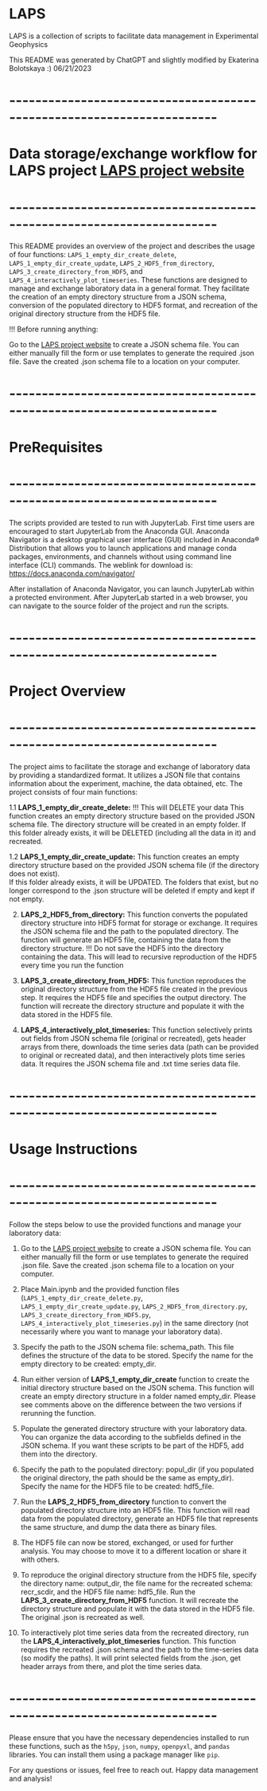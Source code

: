 # LAPS
LAPS is a collection of scripts to facilitate data management in Experimental Geophysics

This README was generated by ChatGPT and slightly modified by Ekaterina Bolotskaya :)
06/21/2023

# ----------------------------------------------------------------------
# Data storage/exchange workflow for LAPS project [LAPS project website](http://verve.mit.edu/laps/)
# ----------------------------------------------------------------------

This README provides an overview of the project and describes the usage of four functions: 
`LAPS_1_empty_dir_create_delete`, `LAPS_1_empty_dir_create_update`, `LAPS_2_HDF5_from_directory`, `LAPS_3_create_directory_from_HDF5`, and `LAPS_4_interactively_plot_timeseries`. 
These functions are designed to manage and exchange laboratory data in a general format. 
They facilitate the creation of an empty directory structure from a JSON schema, 
conversion of the populated directory to HDF5 format, and recreation of the original directory structure from the HDF5 file.

!!! Before running anything:

Go to the [LAPS project website](http://verve.mit.edu/laps/templates.html) to create a JSON schema file. 
You can either manually fill the form or use templates to generate the required .json file.
Save the created .json schema file to a location on your computer.

# ----------------------------------------------------------------------
# PreRequisites
# ----------------------------------------------------------------------

The scripts provided are tested to run with JupyterLab. 
First time users are encouraged to start JupyterLab from the Anaconda GUI. Anaconda Navigator is a desktop graphical user interface (GUI) included in Anaconda® Distribution that allows you to launch applications and manage conda packages, environments, and channels without using command line interface (CLI) commands. The weblink for download is: https://docs.anaconda.com/navigator/

After installation of Anaconda Navigator, you can launch JupyterLab within a protected environment. After JupyterLab started in a web browser, you can navigate to the source folder of the project and run the scripts. 

# ----------------------------------------------------------------------
# Project Overview
# ----------------------------------------------------------------------

The project aims to facilitate the storage and exchange of laboratory data by providing a standardized format. 
It utilizes a JSON file that contains information about the experiment, machine, the data obtained, etc. 
The project consists of four main functions:

1.1 **LAPS_1_empty_dir_create_delete:** 
!!! This will DELETE your data
   This function creates an empty directory structure based on the provided JSON schema file. 
   The directory structure will be created in an empty folder. 
   If this folder already exists, it will be DELETED (including all the data in it) and recreated.
   
1.2 **LAPS_1_empty_dir_create_update:** 
   This function creates an empty directory structure based on the provided JSON 
   schema file (if the directory does not exist).  
   If this folder already exists, it will be UPDATED. The folders that exist, but no longer correspond to the .json structure
   will be deleted if empty and kept if not empty.

2. **LAPS_2_HDF5_from_directory:** 
   This function converts the populated directory structure into HDF5 format for storage or exchange. 
   It requires the JSON schema file and the path to the populated directory. 
   The function will generate an HDF5 file, containing the data from the directory structure.
!!! Do not save the HDF5 into the directory containing the data. This will lead to recursive 
reproduction of the HDF5 every time you run the function

3. **LAPS_3_create_directory_from_HDF5:** 
   This function reproduces the original directory structure from the HDF5 file created in the previous step. 
   It requires the HDF5 file and specifies the output directory. 
   The function will recreate the directory structure and populate it with the data stored in the HDF5 file.

4. **LAPS_4_interactively_plot_timeseries:** 
   This function selectively prints out fields from JSON schema file (original or recreated), 
   gets header arrays from there, downloads the time series data (path can be provided to original or recreated data), 
   and then interactively plots time series data.
   It requires the JSON schema file and .txt time series data file. 

# ----------------------------------------------------------------------
# Usage Instructions
# ----------------------------------------------------------------------

Follow the steps below to use the provided functions and manage your laboratory data:

1. Go to the [LAPS project website](http://verve.mit.edu/laps/templates.html) to create a JSON schema file. 
   You can either manually fill the form or use templates to generate the required .json file.
   Save the created .json schema file to a location on your computer.

2. Place Main.ipynb and the provided function files (`LAPS_1_empty_dir_create_delete.py`, `LAPS_1_empty_dir_create_update.py`, `LAPS_2_HDF5_from_directory.py`, `LAPS_3_create_directory_from_HDF5.py`, `LAPS_4_interactively_plot_timeseries.py`) 
   in the same directory (not necessarily where you want to manage your laboratory data).

3. Specify the path to the JSON schema file: schema_path. 
   This file defines the structure of the data to be stored. Specify the name for the empty directory to be created: empty_dir.
   
4. Run either version of **LAPS_1_empty_dir_create** function to create the initial directory structure based on the JSON schema. 
   This function will create an empty directory structure in a folder named empty_dir. 
   Please see comments above on the difference between the two versions if rerunning the function.

5. Populate the generated directory structure with your laboratory data. 
   You can organize the data according to the subfields defined in the JSON schema.
   If you want these scripts to be part of the HDF5, add them into the directory.

6. Specify the path to the populated directory: popul_dir (if you populated the original directory, the path should be the same as empty_dir).
   Specify the name for the HDF5 file to be created: hdf5_file.

7. Run the **LAPS_2_HDF5_from_directory** function to convert the populated directory structure into an HDF5 file. 
   This function will read data from the populated directory, generate an HDF5 file that represents the same structure, and dump the data there as binary files.

8. The HDF5 file can now be stored, exchanged, or used for further analysis. 
   You may choose to move it to a different location or share it with others.

9. To reproduce the original directory structure from the HDF5 file, specify the directory name: output_dir, 
   the file name for the recreated schema: recr_scdir, and the HDF5 file name: hdf5_file.
   Run the **LAPS_3_create_directory_from_HDF5** function. It will recreate the directory structure 
   and populate it with the data stored in the HDF5 file. The original .json is recreated as well.

10. To interactively plot time series data from the recreated directory, 
    run the **LAPS_4_interactively_plot_timeseries** function. 
    This function requires the recreated .json schema and the path to the time-series data (so modify the paths). 
    It will print selected fields from the .json, get header arrays from there, and plot the time series data.

# ----------------------------------------------------------------------

Please ensure that you have the necessary dependencies installed to run these functions, 
such as the `h5py`, `json`, `numpy`, `openpyxl`, and `pandas` libraries. 
You can install them using a package manager like `pip`.

For any questions or issues, feel free to reach out. 
Happy data management and analysis!
